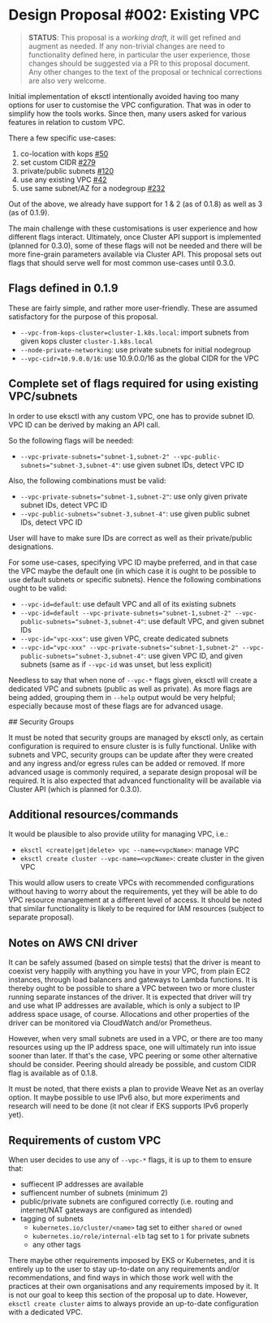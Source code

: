 # Design Proposal #002: Existing VPC

> **STATUS**: This proposal is a _working draft_, it will get refined and augment as needed.
> If any non-trivial changes are need to functionality defined here, in particular the user
> experience, those changes should be suggested via a PR to this proposal document.
> Any other changes to the text of the proposal or technical corrections are also very welcome.

Initial implementation of eksctl intentionally avoided having too many options for user to
customise the VPC configuration. That was in oder to simplify how the tools works.
Since then, many users asked for various features in relation to custom VPC.

There a few specific use-cases:

1. co-location with kops [#50](https://github.com/weaveworks/eksctl/issues/50)
2. set custom CIDR [#279](https://github.com/weaveworks/eksctl/issues/279)
3. private/public subnets [#120](https://github.com/weaveworks/eksctl/issues/120)
4. use any existing VPC [#42](https://github.com/weaveworks/eksctl/issues/42)
5. use same subnet/AZ for a nodegroup [#232](https://github.com/weaveworks/eksctl/issues/232)

Out of the above, we already have support for 1 & 2 (as of 0.1.8) as well as 3 (as of 0.1.9).

The main challenge with these customisations is user experience and how different flags interact.
Ultimately, once Cluster API support is implemented (planned for 0.3.0), some of these flags will not be needed
and there will be more fine-grain parameters available via Cluster API. This proposal sets out flags that should
serve well for most common use-cases until 0.3.0.

## Flags defined in 0.1.9

These are fairly simple, and rather more user-friendly. These are assumed satisfactory for the
purpose of this proposal.

- `--vpc-from-kops-cluster=cluster-1.k8s.local`: import subnets from given kops cluster `cluster-1.k8s.local`
- `--node-private-networking`: use private subnets for initial nodegroup
- `--vpc-cidr=10.9.0.0/16`: use 10.9.0.0/16 as the global CIDR for the VPC

## Complete set of flags required for using existing VPC/subnets

In order to use eksctl with any custom VPC, one has to provide subnet ID. VPC ID can be derived by making an API call.

So the following flags will be needed:

- `--vpc-private-subnets="subnet-1,subnet-2" --vpc-public-subnets="subnet-3,subnet-4"`: use given subnet IDs, detect VPC ID

Also, the following combinations must be valid:

- `--vpc-private-subnets="subnet-1,subnet-2"`: use only given private subnet IDs, detect VPC ID
- `--vpc-public-subnets="subnet-3,subnet-4"`: use given public subnet IDs, detect VPC ID

User will have to make sure IDs are correct as well as their private/public designations.

For some use-cases, specifying VPC ID maybe preferred, and in that case the VPC maybe the default one (in which case it
is ought to be possible to use default subnets or specific subnets). Hence the following combinations ought to be valid:

- `--vpc-id=default`: use default VPC and all of its existing subnets
- `--vpc-id=default --vpc-private-subnets="subnet-1,subnet-2" --vpc-public-subnets="subnet-3,subnet-4"`: use default VPC,
  and given subnet IDs
- `--vpc-id="vpc-xxx"`: use given VPC, create dedicated subnets
- `--vpc-id="vpc-xxx" --vpc-private-subnets="subnet-1,subnet-2" --vpc-public-subnets="subnet-3,subnet-4"`: use given VPC ID,
  and given subnets (same as if `--vpc-id` was unset, but less explicit)

Needless to say that when none of `--vpc-*` flags given, eksctl will create a dedicated VPC and subnets (public as well as
private). As more flags are being added, grouping them in `--help` output would be very helpful; especially because most of
these flags are for advanced usage.

## Security Groups

It must be noted that security groups are managed by eksctl only, as certain configuration is required to ensure cluster is
is fully functional. Unlike with subnets and VPC, security groups can be update after they were created and any ingress and/or
egress rules can be added or removed. If more advanced usage is commonly required, a separate design proposal will be required.
It is also expected that advanced functionality will be available via Cluster API (which is planned for 0.3.0).

## Additional resources/commands

It would be plausible to also provide utility for managing VPC, i.e.:

- `eksctl <create|get|delete> vpc --name=<vpcName>`: manage VPC
- `eksctl create cluster --vpc-name=<vpcName>`: create cluster in the given VPC

This would allow users to create VPCs with recommended configurations without having to worry about the requirements, yet they
will be able to do VPC resource management at a different level of access. It should be noted that similar functionality is likely
to be required for IAM resources (subject to separate proposal).

## Notes on AWS CNI driver

It can be safely assumed (based on simple tests) that the driver is meant to coexist very happily with anything you have in your VPC,
from plain EC2 instances, through load balancers and gateways to Lambda functions. It is thereby ought to be possible to share a VPC
between two or more cluster running separate instances of the driver. It is expected that driver will try and use what IP addresses
are available, which is only a subject to IP address space usage, of course. Allocations and other properties of the driver can be
monitored via CloudWatch and/or Prometheus.

However, when very small subnets are used in a VPC, or there are too many resources using up the IP address space, one will ultimately
run into issue sooner than later. If that's the case, VPC peering or some other alternative should be consider. Peering should already
be possible, and custom CIDR flag is available as of 0.1.8.

It must be noted, that there exists a plan to provide Weave Net as an overlay option. It maybe possible to use IPv6 also, but more
experiments and research will need to be done (it not clear if EKS supports IPv6 properly yet).

## Requirements of custom VPC

When user decides to use any of `--vpc-*` flags, it is up to them to ensure that:

- suffiecent IP addresses are available
- suffiencent number of subnets (minimum 2)
- public/private subnets are configured correctly (i.e. routing and internet/NAT gateways are configured as intended)
- tagging of subnets
  - `kubernetes.io/cluster/<name>` tag set to either `shared` or `owned`
  - `kubernetes.io/role/internal-elb` tag set to `1` for private subnets
  - any other tags

There maybe other requirements imposed by EKS or Kubernetes, and it is entirely up to the user to stay up-to-date on any requirements
and/or recommendations, and find ways in which those work well with the practices at their own organisations and any requirements imposed
by it. It is not our goal to keep this section of the proposal up to date. However, `eksctl create cluster` aims to always provide an
up-to-date configuration with a dedicated VPC.
